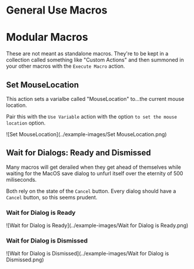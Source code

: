 

# General Use Macros



# Modular Macros

These are not meant as standalone macros. They're to be kept in a collection called something like "Custom Actions" and then summoned in your other macros with the `Execute Macro` action.

## Set MouseLocation

This action sets a varialbe called "MouseLocation" to...the current mouse location.

Pair this with the `Use Variable` action with the option `to set the mouse location` option.

![Set MouseLocation](../example-images/Set MouseLocation.png)

## Wait for Dialogs: Ready and Dismissed

Many macros will get derailed when they get ahead of themselves while waiting for the MacOS save dialog to unfurl itself over the eternity of 500 miliseconds.

Both rely on the state of the `Cancel` button. Every dialog should have a `Cancel` button, so this seems prudent.

### Wait for Dialog is Ready

![Wait for Dialog is Ready](../example-images/Wait for Dialog is Ready.png)

### Wait for Dialog is Dismissed

![Wait for Dialog is Dismissed](../example-images/Wait for Dialog is Dismissed.png)



